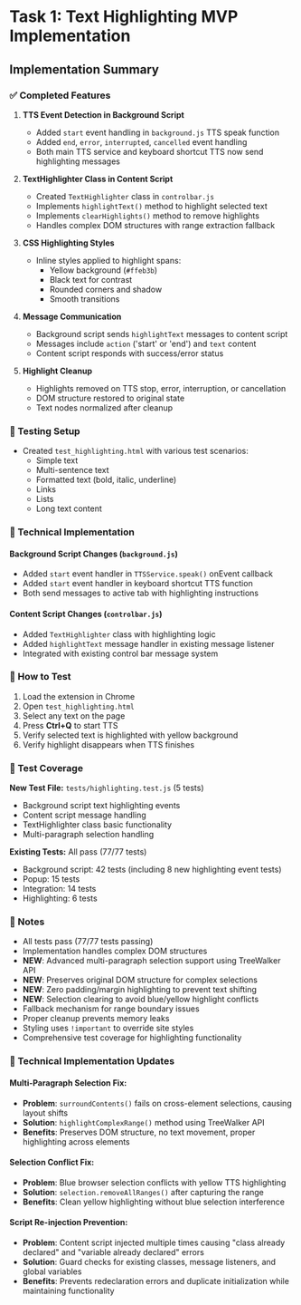 # Task 1: Text Highlighting MVP Implementation

## Implementation Summary

### ✅ Completed Features

1. **TTS Event Detection in Background Script**
   - Added `start` event handling in `background.js` TTS speak function
   - Added `end`, `error`, `interrupted`, `cancelled` event handling 
   - Both main TTS service and keyboard shortcut TTS now send highlighting messages

2. **TextHighlighter Class in Content Script**
   - Created `TextHighlighter` class in `controlbar.js`
   - Implements `highlightText()` method to highlight selected text
   - Implements `clearHighlights()` method to remove highlights
   - Handles complex DOM structures with range extraction fallback

3. **CSS Highlighting Styles**
   - Inline styles applied to highlight spans:
     - Yellow background (`#ffeb3b`)
     - Black text for contrast
     - Rounded corners and shadow
     - Smooth transitions

4. **Message Communication**
   - Background script sends `highlightText` messages to content script
   - Messages include `action` ('start' or 'end') and `text` content
   - Content script responds with success/error status

5. **Highlight Cleanup**
   - Highlights removed on TTS stop, error, interruption, or cancellation
   - DOM structure restored to original state
   - Text nodes normalized after cleanup

### 🧪 Testing Setup

- Created `test_highlighting.html` with various test scenarios:
  - Simple text
  - Multi-sentence text
  - Formatted text (bold, italic, underline)
  - Links
  - Lists
  - Long text content

### 🔧 Technical Implementation

#### Background Script Changes (`background.js`)
- Added `start` event handler in `TTSService.speak()` onEvent callback
- Added `start` event handler in keyboard shortcut TTS function
- Both send messages to active tab with highlighting instructions

#### Content Script Changes (`controlbar.js`)
- Added `TextHighlighter` class with highlighting logic
- Added `highlightText` message handler in existing message listener
- Integrated with existing control bar message system

### 🎯 How to Test

1. Load the extension in Chrome
2. Open `test_highlighting.html` 
3. Select any text on the page
4. Press **Ctrl+Q** to start TTS
5. Verify selected text is highlighted with yellow background
6. Verify highlight disappears when TTS finishes

### 🧪 Test Coverage

**New Test File:** `tests/highlighting.test.js` (5 tests)
- Background script text highlighting events
- Content script message handling
- TextHighlighter class basic functionality
- Multi-paragraph selection handling

**Existing Tests:** All pass (77/77 tests)
- Background script: 42 tests (including 8 new highlighting event tests)
- Popup: 15 tests
- Integration: 14 tests
- Highlighting: 6 tests

### 📝 Notes

- All tests pass (77/77 tests passing)
- Implementation handles complex DOM structures
- **NEW**: Advanced multi-paragraph selection support using TreeWalker API
- **NEW**: Preserves original DOM structure for complex selections
- **NEW**: Zero padding/margin highlighting to prevent text shifting
- **NEW**: Selection clearing to avoid blue/yellow highlight conflicts
- Fallback mechanism for range boundary issues
- Proper cleanup prevents memory leaks
- Styling uses `!important` to override site styles
- Comprehensive test coverage for highlighting functionality

### 🔧 Technical Implementation Updates

#### Multi-Paragraph Selection Fix:
- **Problem**: `surroundContents()` fails on cross-element selections, causing layout shifts
- **Solution**: `highlightComplexRange()` method using TreeWalker API
- **Benefits**: Preserves DOM structure, no text movement, proper highlighting across elements

#### Selection Conflict Fix:
- **Problem**: Blue browser selection conflicts with yellow TTS highlighting
- **Solution**: `selection.removeAllRanges()` after capturing the range
- **Benefits**: Clean yellow highlighting without blue selection interference

#### Script Re-injection Prevention:
- **Problem**: Content script injected multiple times causing "class already declared" and "variable already declared" errors
- **Solution**: Guard checks for existing classes, message listeners, and global variables
- **Benefits**: Prevents redeclaration errors and duplicate initialization while maintaining functionality